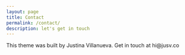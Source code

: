 ```yaml
---
layout: page
title: Contact
permalink: /contact/
description: let's get in touch
---
```


<p>This theme was built by Justina Villanueva. Get in touch at hi@jusv.co</p>
